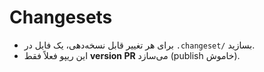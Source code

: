 # Changesets
- برای هر تغییر قابل نسخه‌دهی، یک فایل در `.changeset/` بسازید.
- این ریپو فعلاً فقط **version PR** می‌سازد (publish خاموش).